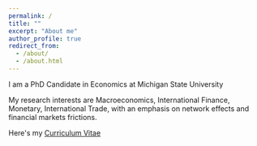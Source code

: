```yaml
---
permalink: /
title: ""
excerpt: "About me"
author_profile: true
redirect_from: 
  - /about/
  - /about.html
---
```



I am a PhD Candidate in Economics at Michigan State University  


My research interests are Macroeconomics, International Finance, Monetary, International Trade, with an emphasis on network effects and financial markets frictions. 



Here's my <a href="https://www.dropbox.com/s/ru3au84biy9ah6d/RomaniniCV.pdf?dl=0" target="blank">Curriculum Vitae</a>

